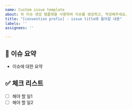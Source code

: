 ```yaml
---
name: Custom issue template
about: 위 이슈 생성 템플렛을 사용하여 이슈를 생성하고, 작성해주세요.
title: "[convention prefix] - issue title에 들어갈 내용"
labels: ''
assignees: ''

---
```


## 🌸 이슈 요약
<!-- 이유에 대하여 설명해주세요. -->
<!-- 아래 "이슈에 대한 요약" 은 지우고 작성해주세요.  -->
- 이슈에 대한 요약

## ✅ 체크 리스트
<!-- 해야 할 일을 적어주세요. -->
- [ ] 해야 할 일1
- [ ] 해야 할 일2
